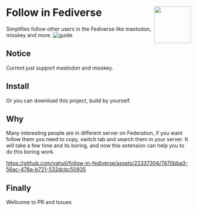 # Follow in Fediverse <img align="right" height="100" width="100" src="https://github.com/yahuli/follow-in-fediverse/assets/22337304/48f2c0ce-c5e4-4bcf-bc2a-b788309342f6">

Simplifies follow other users in the Fediverse like mastodon, misskey and more. 
![guide](https://github.com/yahuli/follow-in-fediverse/assets/22337304/0e7859ed-04f4-43da-a30e-64f4f55b4a9c)

## Notice

Current just support mastodon and misskey.


## Install

Or you can download this project, build by yourself.

## Why

Many interesting people are in different server on Federation, if you want follow them you need to copy, switch tab and search them in your server. It will take a few time and its boring, and now this extension can help you to do this boring work.



https://github.com/yahuli/follow-in-fediverse/assets/22337304/7470bba3-56ac-478a-b721-532dcbc50935



## Finally

Wellcome to PR and Issues
